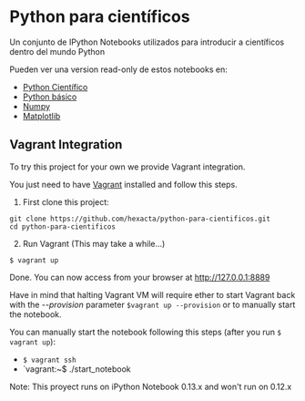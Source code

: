 Python para científicos
====================

Un conjunto de IPython Notebooks utilizados para introducir a científicos dentro del mundo Python

Pueden ver una version read-only de estos notebooks en:

* [Python Científico](http://nbviewer.ipython.org/github/hexacta/python-para-cientificos/blob/master/0_python_cientifico.ipynb)
* [Python básico](http://nbviewer.ipython.org/github/hexacta/python-para-cientificos/blob/master/1_python_basico.ipynb)
* [Numpy](http://nbviewer.ipython.org/github/hexacta/python-para-cientificos/blob/master/2_numpy.ipynb)
* [Matplotlib](http://nbviewer.ipython.org/github/hexacta/python-para-cientificos/blob/master/3_matplotlib.ipynb)

## Vagrant Integration

To try this project for your own we provide Vagrant integration.

You just need to have [Vagrant](http://www.vagrantup.com/) installed and follow this steps.

1. First clone this project:

  ```
  git clone https://github.com/hexacta/python-para-cientificos.git
  cd python-para-cientificos
  ```

2. Run Vagrant (This may take a while...)

`$ vagrant up`


Done. You can now access from your browser at http://127.0.0.1:8889

Have in mind that halting Vagrant VM will require ether to start Vagrant back with the *--provision* parameter `$vagrant up --provision` or to manually start the notebook.

You can manually start the notebook following this steps (after you run `$ vagrant up`):

- `$ vagrant ssh`
- `vagrant:~$ ./start_notebook


Note: This proyect runs on iPython Notebook 0.13.x and won't run on 0.12.x